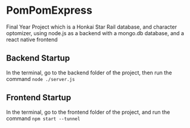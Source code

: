 # PomPomExpress
Final Year Project which is a Honkai Star Rail database, and character optomizer, using node.js as a backend with a mongo.db database, and a react native frontend

## Backend Startup
In the terminal, go to the backend folder of the project, then run the command `node ./server.js`

## Frontend Startup
In the terminal, go to the frontend folder of the project, and run the command `npm start --tunnel`
